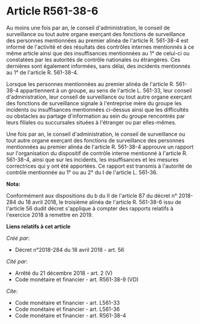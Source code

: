 # Article R561-38-6

Au moins une fois par an, le conseil d'administration, le conseil de surveillance ou tout autre organe exerçant des fonctions
de surveillance des personnes mentionnées au premier alinéa de l'article R. 561-38-4 est informé de l'activité et des
résultats des contrôles internes mentionnés à ce même article ainsi que des insuffisances mentionnées au 1° de celui-ci ou
constatées par les autorités de contrôle nationales ou étrangères. Ces dernières sont également informées, sans délai, des
incidents mentionnés au 1° de l'article R. 561-38-4. 

Lorsque les personnes mentionnées au premier alinéa de l'article R. 561-38-4 appartiennent à un groupe, au sens de l'article
L. 561-33, leur conseil d'administration, leur conseil de surveillance ou tout autre organe exerçant des fonctions de
surveillance signale à l'entreprise mère du groupe les incidents ou insuffisances mentionnées ci-dessus ainsi que les
difficultés ou obstacles au partage d'information au sein du groupe rencontrés par leurs filiales ou succursales situées à
l'étranger ou par elles-mêmes. 

Une fois par an, le conseil d'administration, le conseil de surveillance ou tout autre organe exerçant des fonctions de
surveillance des personnes mentionnées au premier alinéa de l'article R. 561-38-4 approuve un rapport sur l'organisation du
dispositif de contrôle interne mentionné à l'article R. 561-38-4, ainsi que sur les incidents, les insuffisances et les
mesures correctrices qui y ont été apportées. Ce rapport est transmis à l'autorité de contrôle mentionnée au 1° ou au 2° du I
de l'article L. 561-36.

**Nota:**

Conformément aux dispositions du b du II de l'article 87 du décret n° 2018-284 du 18 avril 2018, le troisième alinéa de
l'article R. 561-38-6 issu de l'article 56 dudit décret s'applique à compter des rapports relatifs à l'exercice 2018 à
remettre en 2019.

**Liens relatifs à cet article**

_Créé par_:

  - Décret n°2018-284 du 18 avril 2018 - art. 56

_Cité par_:

  - Arrêté du 21 décembre 2018 - art. 2 (V)
  - Code monétaire et financier - art. R561-38-9 (VD)

_Cite_:

  - Code monétaire et financier - art. L561-33
  - Code monétaire et financier - art. L561-36
  - Code monétaire et financier - art. R561-38-4
